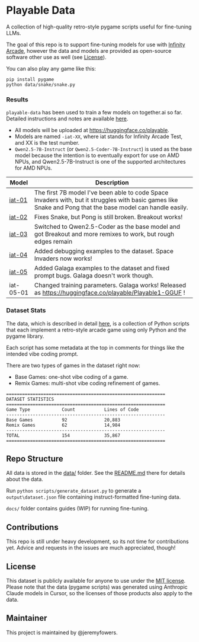 # Playable Data

A collection of high-quality retro-style pygame scripts useful for fine-tuning LLMs.

The goal of this repo is to support fine-tuning models for use with [Infinity Arcade](https://github.com/lemonade-sdk/infinity-arcade), however the data and models are provided as open-source software other use as well (see [License](#license)).

You can also play any game like this:

```
pip install pygame
python data/snake/snake.py
```

### Results

`playable-data` has been used to train a few models on together.ai so far. Detailed instructions and notes are available [here](docs/togetherai.md).

- All models will be uploaded at https://huggingface.co/playable.
- Models are named `-iat-XX`, where iat stands for Infinity Arcade Test, and XX is the test number.
- `Qwen2.5-7B-Instruct` (or `Qwen2.5-Coder-7B-Instruct`) is used as the base model because the intention is to eventually export for use on AMD NPUs, and Qwen2.5-7B-Instruct is one of the supported architectures for AMD NPUs.

| Model | Description |
|-------|-------------|
| [iat-01](https://huggingface.co/playable/Qwen2.5-7B-Instruct-iat-01) | The first 7B model I've been able to code Space Invaders with, but it struggles with basic games like Snake and Pong that the base model can handle easily. |
| [iat-02](https://huggingface.co/playable/Qwen2.5-7B-Instruct-iat-02) | Fixes Snake, but Pong is still broken. Breakout works! |
| [iat-03](https://huggingface.co/playable/Qwen2.5-Coder-7B-Instruct-iat-03-GGUF) | Switched to Qwen2.5-Coder as the base model and got Breakout and more remixes to work, but rough edges remain |
| [iat-04](https://huggingface.co/playable/Qwen2.5-Coder-7B-Instruct-iat-04-GGUF) | Added debugging examples to the dataset. Space Invaders now works! |
| [iat-05](https://huggingface.co/playable/Qwen2.5-Coder-7B-Instruct-iat-04-GGUF) | Added Galaga examples to the dataset and fixed prompt bugs. Galaga doesn't work though. |
| iat-05-01 | Changed training parameters. Galaga works! Released as https://huggingface.co/playable/Playable1-GGUF ! |

### Dataset Stats

The data, which is described in detail [here](data/README.md), is a collection of Python scripts that each implement a retro-style arcade game using only Python and the pygame library.

Each script has some metadata at the top in comments for things like the intended vibe coding prompt.

There are two types of games in the dataset right now:
- Base Games: one-shot vibe coding of a game.
- Remix Games: multi-shot vibe coding refinement of games.

```
============================================================
DATASET STATISTICS
============================================================
Game Type            Count           Lines of Code
------------------------------------------------------------
Base Games           92              20,883
Remix Games          62              14,984
------------------------------------------------------------
TOTAL                154             35,867
============================================================
```

## Repo Structure

All data is stored in the [data/](data) folder. See the [README.md](data/README.md) there for details about the data.

Run `python scripts/generate_dataset.py` to generate a `output\dataset.json` file containing instruct-formatted fine-tuning data.

`docs/` folder contains guides (WIP) for running fine-tuning.

## Contributions

This repo is still under heavy development, so its not time for contributions yet. Advice and requests in the issues are much appreciated, though!

## License

This dataset is publicly available for anyone to use under the [MIT license](LICENSE). Please note that the data (pygame scripts) was generated using Anthropic Claude models in Cursor, so the licenses of those products also apply to the data.

## Maintainer

This project is maintained by @jeremyfowers.
